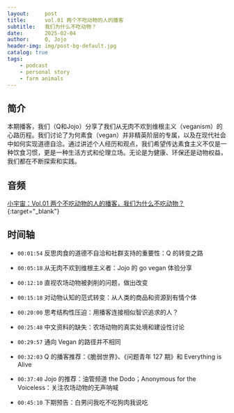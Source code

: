 ```yaml
---
layout:     post
title:      vol.01 两个不吃动物的人的播客
subtitle:   我们为什么不吃动物？
date:       2025-02-04
author:     Q, Jojo
header-img: img/post-bg-default.jpg
catalog: true
tags:
    - podcast
    - personal story
    - farm animals
---
```


## 简介

本期播客，我们（Q和Jojo）分享了我们从无肉不欢到维根主义（veganism）的心路历程。我们讨论了为何素食（vegan）并非精英阶层的专属，以及在现代社会中如何实现道德自洽。通过讲述个人经历和观点，我们希望传达素食主义不仅是一种饮食习惯，更是一种生活方式和伦理立场。无论是为健康、环保还是动物权益，我们都在不断探索和实践。

## 音频

[小宇宙：Vol.01 两个不吃动物的人的播客，我们为什么不吃动物？](https://www.xiaoyuzhoufm.com/episode/67a1463bd74435e4a3f4f5a1){:target="_blank"}

## 时间轴 

* `00:01:54` 反思肉食的道德不自洽和社群支持的重要性：Q 的转变之路

* `00:05:18` 从无肉不欢到维根主义者：Jojo 的 go vegan 体验分享

* `00:12:10` 直视农场动物被剥削的问题，做出改变

* `00:15:18` 对动物认知的范式转变：从人类的商品和资源到有情个体

* `00:20:00` 思考结构性压迫：用播客连接相似智识追求的人？

* `00:25:48` 中文资料的缺失：农场动物的真实处境和建设性讨论

* `00:29:57` 通向 Vegan 的路径并不相同

* `00:32:03` Q 的播客推荐：《脆弱世界》、《问题青年 127 期》和 Everything is Alive

* `00:37:40` Jojo 的推荐：油管频道 the Dodo；Anonymous for the Voiceless：关注农场动物的无声呐喊

* `00:45:10` 下期预告：白男问我吃不吃狗肉我说吃
